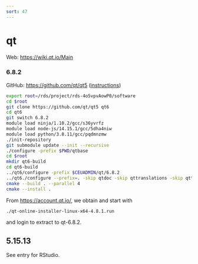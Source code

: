 ```yaml
---
sort: 47
---
```


# qt

Web: <https://wiki.qt.io/Main>

### 6.8.2

GitHub: <https://github.com/qt/qt5> ([instructions](https://wiki.qt.io/Building_Qt_6_from_Git))

```bash
export root=/rds/project/rds-4o5vpvAowP0/software
cd $root
git clone https://github.com/qt/qt5 qt6
cd qt6
git switch 6.8.2
module load ninja/1.10.2/gcc/s36yvrfz
module load node-js/14.15.1/gcc/5dha4niw
module load python/3.8.11/gcc/pqdmnzmw
./init-repository
git submodule update --init --recursive
./configure -prefix $PWD/qtbase
cd $root
mkdir qt6-build
cd qt6-build
../qt6/configure -prefix $CEUADMIN/qt/6.8.2
../qt6./configure --prefix=. -skip qtdoc -skip qttranslations -skip qttools
cmake --build . --parallel 4
cmake --install .
```

From <https://account.qt.io/>, we obtain and start with

```bash
./qt-online-installer-linux-x64-4.8.1.run
```

and login to extract to qt-6.8.2.

## 5.15.13

See entry for RStudio.
